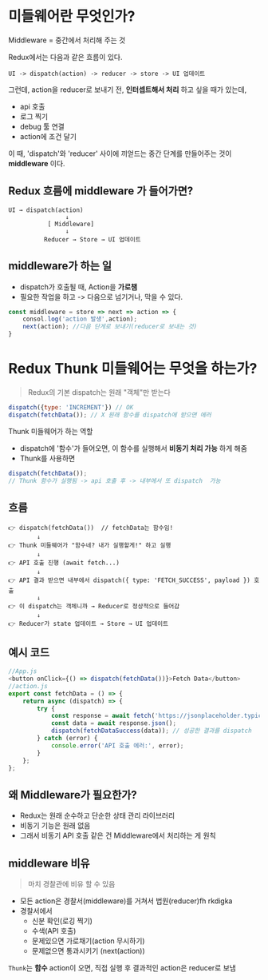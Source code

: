 # 미들웨어란 무엇인가?
Middleware = 중간에서 처리해 주는 것

Redux에서는 다음과 같은 흐름이 있다.
```
UI -> dispatch(action) -> reducer -> store -> UI 업데이트
```

그런데, action을 reducer로 보내기 전, **인터셉트해서 처리** 하고 싶을 때가 있는데,
- api 호출
- 로그 찍기
- debug 툴 연결
- action에 조건 달기

이 때, 'dispatch'와 'reducer' 사이에 끼얻드는 중간 단계를 만들어주는 것이 **middleware** 이다.

## Redux 흐름에 middleware 가 들어가면?
```
UI → dispatch(action)
                ↓
           [ Middleware]
                ↓
          Reducer → Store → UI 업데이트
```

## middleware가 하는 일

- dispatch가 호출될 때, Action을 **가로챔**
- 필요한 작업을 하고 -> 다음으로 넘기거나, 막을 수 있다.
```js
const middleware = store => next => action => {
	consol.log('action 발생',action);
	next(action); //다음 단게로 보내기(reducer로 보내는 것)
}
```


# Redux Thunk 미들웨어는 무엇을 하는가?
> Redux의 기본 dispatch는 원래 "객체"만 받는다

```js
dispatch({type: 'INCREMENT'}) // OK
dispatch(fetchData()); // X 원래 함수를 dispatch에 받으면 에러
```

Thunk 미들웨어가 하는 역할
- dispatch에 '함수'가 들어오면, 이 함수를 실행해서 **비동기 처리 가능** 하게 해줌
- Thunk를 사용하면
```js
dispatch(fetchData()); 
// Thunk 함수가 실행됨 -> api 호출 후 -> 내부에서 또 dispatch  가능
```

## 흐름
```
👉 dispatch(fetchData())  // fetchData는 함수임!
        ↓
👉 Thunk 미들웨어가 "함수네? 내가 실행할게!" 하고 실행
        ↓
👉 API 호출 진행 (await fetch...)
        ↓
👉 API 결과 받으면 내부에서 dispatch({ type: 'FETCH_SUCCESS', payload }) 호출
        ↓
👉 이 dispatch는 객체니까 → Reducer로 정상적으로 들어감
        ↓
👉 Reducer가 state 업데이트 → Store → UI 업데이트
```

## 예시 코드
```js
//App.js
<button onClick={() => dispatch(fetchData())}>Fetch Data</button>
//action.js
export const fetchData = () => {
    return async (dispatch) => {
        try {
            const response = await fetch('https://jsonplaceholder.typicode.com/posts/1');
            const data = await response.json();
            dispatch(fetchDataSuccess(data)); // 성공한 결과를 dispatch
        } catch (error) {
            console.error('API 호출 에러:', error);
        }
    };
};
```

## 왜 Middleware가 필요한가?
-  Redux는 원래 순수하고 단순한 상태 관리 라이브러리
- 비동기 기능은 원래 없음
- 그래서 비동기 API 호출 같은 건 Middleware에서 처리하는 게 원칙

## middleware 비유
> 마치 경찰관에 비유 할 수 있음
- 모든 action은 경찰서(middleware)를 거쳐서 법원(reducer)fh rkdigka
- 경찰서에서
	- 신분 확인(로깅 찍기)
	- 수색(API 호출)
	- 문제있으면 가로채기(action 무시하기)
	- 문제없으면 통과시키기 (next(action))

`Thunk`는 **함수** action이 오면, 직접 실행 후 결과적인 action은 reducer로 보냄
